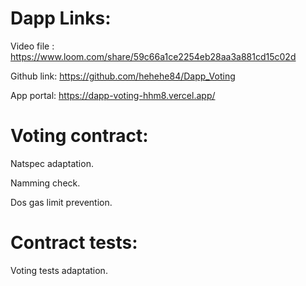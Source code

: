 # Dapp Links:

Video file : https://www.loom.com/share/59c66a1ce2254eb28aa3a881cd15c02d

Github link: https://github.com/hehehe84/Dapp_Voting

App portal: https://dapp-voting-hhm8.vercel.app/


# Voting contract:

Natspec adaptation.

Namming check.

Dos gas limit prevention.

# Contract tests:

Voting tests adaptation.
